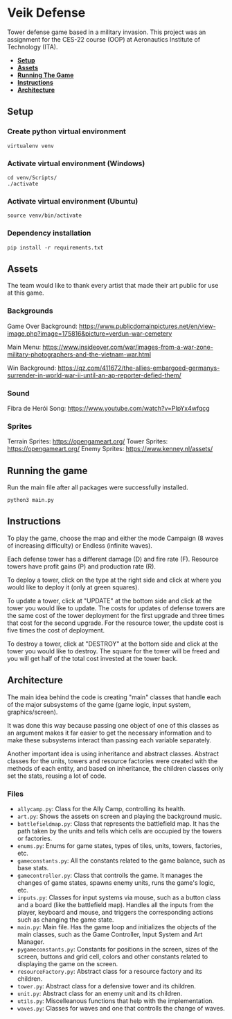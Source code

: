# Veik Defense

Tower defense game based in a military invasion. This project was an assignment for the CES-22 course (OOP) at Aeronautics Institute of Technology (ITA).

- [**Setup**](#setup)
- [**Assets**](#assets)
- [**Running The Game**](#running-the-game)
- [**Instructions**](#instructions)
- [**Architecture**](#Architecture)


## Setup

### Create python virtual environment
  ```
  virtualenv venv
  ```

### Activate virtual environment (Windows)
  ```
  cd venv/Scripts/
  ./activate
  ```

### Activate virtual environment (Ubuntu)
  ```
  source venv/bin/activate
  ```


### Dependency installation
  ```
  pip install -r requirements.txt
  ```


## Assets
The team would like to thank every artist that made their art public for use at this game.

### Backgrounds
Game Over Background: https://www.publicdomainpictures.net/en/view-image.php?image=175816&picture=verdun-war-cemetery

Main Menu: https://www.insideover.com/war/images-from-a-war-zone-military-photographers-and-the-vietnam-war.html

Win Background: https://qz.com/411672/the-allies-embargoed-germanys-surrender-in-world-war-ii-until-an-ap-reporter-defied-them/

### Sound
Fibra de Herói Song: https://www.youtube.com/watch?v=PIpYx4wfqcg

### Sprites
Terrain Sprites: https://opengameart.org/
Tower Sprites: https://opengameart.org/
Enemy Sprites: https://www.kenney.nl/assets/


## Running the game
Run the main file after all packages were successfully installed.

  ```
  python3 main.py
  ```

## Instructions
To play the game, choose the map and either the mode Campaign (8 waves of increasing difficulty) or Endless (infinite waves).

Each defense tower has a different damage (D) and fire rate (F). Resource towers have profit gains (P) and production rate (R).

To deploy a tower, click on the type at the right side and click at where you would like to deploy it (only at green squares).

To update a tower, click at "UPDATE" at the bottom side and click at the tower you would like to update. The costs for updates of defense towers are the same cost of the tower deployment for the first upgrade and three times that cost for the second upgrade. For the resource tower, the update cost is five times the cost of deployment.

To destroy a tower, click at "DESTROY" at the bottom side and click at the tower you would like to destroy. The square for the tower will be freed and you will get half of the total cost invested at the tower back.

## Architecture
The main idea behind the code is creating "main" classes that handle each of the major subsystems of the game (game logic, input system, graphics/screen).

It was done this way because passing one object of one of this classes as an argument makes it far easier to get the necessary information and to make these subsystems interact than passing each variable separately.

Another important idea is using inheritance and abstract classes. Abstract classes for the units, towers and resource factories were created with the methods of each entity, and based on inheritance, the children classes only set the stats, reusing a lot of code.

### Files
 - ```allycamp.py```: Class for the Ally Camp, controlling its health.
 - ```art.py```: Shows the assets on screen and playing the background music.
 - ```battlefieldmap.py```: Class that represents the battlefield map. It has the path taken by the units and tells which cells are occupied by the towers or factories.
 - ```enums.py```: Enums for game states, types of tiles, units, towers, factories, etc.
 - ```gameconstants.py```: All the constants related to the game balance, such as base stats.
 - ```gamecontroller.py```: Class that controlls the game. It manages the changes of game states, spawns enemy units, runs the game's logic, etc.
 - ```inputs.py```: Classes for input systems via mouse, such as a button class and a board (like the battlefield map). Handles all the inputs from the player, keyboard and mouse, and triggers the corresponding actions such as changing the game state.
 - ```main.py```: Main file. Has the game loop and initializes the objects of the main classes, such as the Game Controller, Input System and Art Manager.
 - ```pygameconstants.py```: Constants for positions in the screen, sizes of the screen, buttons and grid cell, colors and other constants related to displaying the game on the screen.
 - ```resourceFactory.py```: Abstract class for a resource factory and its children.
 - ```tower.py```: Abstract class for a defensive tower and its children.
 - ```unit.py```: Abstract class for an enemy unit and its children.
 - ```utils.py```: Miscelleanous functions that help with the implementation.
 - ```waves.py```: Classes for waves and one that controlls the change of waves.
